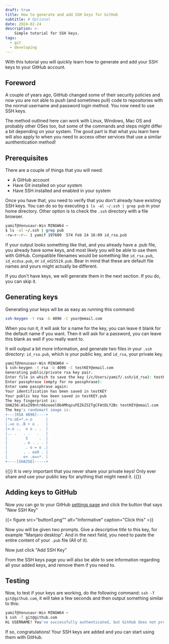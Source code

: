 ```yaml
---
draft: true
title: How to generate and add SSH keys for GitHub
subtitle: # Optional
date: 2024-02-24
description: >-
    Simple tutorial for SSH keys.
tags:
  - git
  - developing
---
```


With this tutorial you will quickly learn how to generate and add your SSH keys to your GitHub account. 
<!--more-->

## Foreword

A couple of years ago, GitHub changed some of their security policies and now you are not able to push (and sometimes pull) code to repositories with the normal username and password login method. You now need to use SSH keys.  

The method outlined here can work with Linux, Windows, Mac OS and probably other OSes too, but some of the commands and steps might differ a bit depending on your system. The good part is that what you learn here will also apply to when you need to access other services that use a similar aunthentication method!

## Prerequisites

There are a couple of things that you will need:

- A GitHub account
- Have Git installed on your system
- Have SSH installed and enabled in your system

Once you have that, you need to verify that you don't already have existing SSH keys. You can do so by executing `$ ls -al ~/.ssh | grep pub` in your home directory. Other option is to check the `.ssh` directory with a file browser.

```bash
yamif@Venusaur-Win MINGW64 ~
$ ls -al ~/.ssh | grep pub
-rw-r--r-- 1 yamif 197609  574 Feb 24 16:09 id_rsa.pub

```

If your output looks something like that, and you already have a .pub file, you already have some keys, and most likely you will be able to use them with GitHub. Compatible filenames would be something like `id_rsa.pub`, `id_ecdsa.pub`, or `id_ed25519.pub`. Bear in mind that these are default file names and yours might actually be different.

If you don't have keys, we will generate them in the next section. If you do, you can skip it.

## Generating keys

Generating your keys wll be as easy as running this command:

```bash
ssh-keygen -t rsa -b 4096 -C your@email.com
```
When you run it, it will ask for a name for the key, you can leave it blank for the default name if you want. Then it will ask for a password, you can leave this blank as well if you really want to.

It will output a bit more information, and generate two files in your `.ssh` directory: `id_rsa.pub`, which is your public key, and `id_rsa`, your private key.

```bash
yamif@Venusaur-Win MINGW64 ~
$ ssh-keygen -t rsa -b 4096 -C testKEY@email.com
Generating public/private rsa key pair.
Enter file in which to save the key (/c/Users/yamif/.ssh/id_rsa): testKEY
Enter passphrase (empty for no passphrase):
Enter same passphrase again:
Your identification has been saved in testKEY
Your public key has been saved in testKEY.pub
The key fingerprint is:
SHA256:ASxZ99ntr66zoeel0b4MhqzuFEZkZSITgCFAtDLY2Bc testKEY@email.com
The key's randomart image is:
+---[RSA 4096]----+
|*o.oE=*.=.o      |
|.=o o..B + o .   |
|=.o ..  o o . .  |
|.. .   . .   .   |
|        S     .  |
|       . o . . . |
|        . o = o .|
|       . . ooO . |
|       o+ .o==*. |
+----[SHA256]-----+
```

{{<admonition title="WARNING" bg-color="#ef2f27">}}
It is very important that you never share your private keys!
Only ever share and use your public key for anything that might need it.
{{</admonition>}}

## Adding keys to GitHub

Now you can go to your GitHub [settings page](https://github.com/settings/keys) and click the button that says "New SSH Key" 

{{< figure src="button1.png"" alt="Informative" caption="Click this" >}}

Now you will be given two prompts. Give a descriptive title to this key, for example "Manjaro desktop". And in the next field, you need to paste the entire content of your `.pub` file (All of it).

Now just click "Add SSH Key"

From the SSH keys page you will also be able to see information regarding all your added keys, and remove them if you need to.

## Testing

Now, to test if your keys are working, do the following command: `ssh -T git@github.com`, it will take a few seconds and then output something similar to this: 
```bash
yamif@Venusaur-Win MINGW64 ~
$ ssh -T git@github.com
Hi USERNAME! You've successfully authenticated, but GitHub does not provide shell access.
```
If so, congratulations! Your SSH keys are added and you can start using them with GitHub.